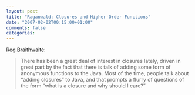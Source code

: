 ```yaml
---
layout: post
title: "Raganwald: Closures and Higher-Order Functions"
date: "2007-02-02T00:15:00+01:00"
comments: false
categories: 
---
```


<p><a href="http://weblog.raganwald.com/2007/01/closures-and-higher-order-functions.html">Reg Braithwaite</a>:</p>

<blockquote>
<p>There has been a great deal of interest in closures lately, driven in great part by the fact that there is talk of adding some form of anonymous functions to the Java. Most of the time, people talk about &#8220;adding closures&#8221; to Java, and that prompts a flurry of questions of the form &#8220;what is a closure and why should I care?&#8221;</p>
</blockquote>


